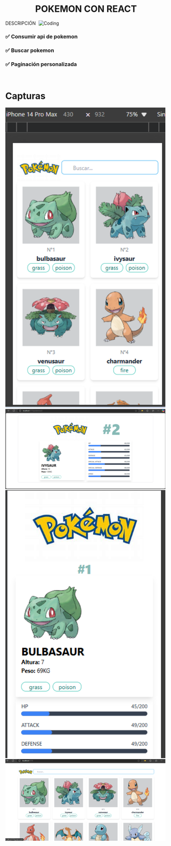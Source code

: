 <h1 align="center">POKEMON CON REACT </h1>
<img align="right" alt="Coding" width="400" src="https://cdn.dribbble.com/users/1162077/screenshots/3848914/programmer.gif">

>
<p align="left">
 DESCRIPCIÓN

 
 ### ✅  Consumir api de pokemon
 ### ✅  Buscar pokemon
 ### ✅  Paginación personalizada
 
<br>

# Capturas

<img alt="Pokemon" width="500" src="./public/captura_uno.png">
<img alt="Pokemon" width="500" src="./public/captura_dos.png">
<img alt="Pokemon" width="500" src="./public/captura_tres.png">
<img alt="Pokemon" width="500" src="./public/captura_cuatro.png">